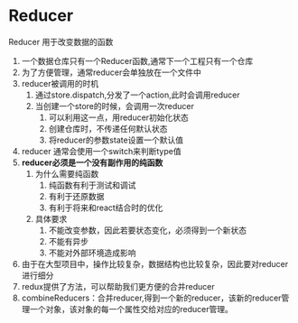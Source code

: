 # Reducer
Reducer 用于改变数据的函数

1. 一个数据仓库只有一个Reducer函数,通常下一个工程只有一个仓库
2. 为了方便管理，通常reducer会单独放在一个文件中
3. reducer被调用的时机
    1. 通过store.dispatch,分发了一个action,此时会调用reducer
    2. 当创建一个store的时候，会调用一次reducer
        1. 可以利用这一点，用reducer初始化状态
        2. 创建仓库时，不传递任何默认状态
        3. 将reducer的参数state设置一个默认值
4. reducer 通常会使用一个switch来判断type值
5. **reducer必须是一个没有副作用的纯函数**
    1. 为什么需要纯函数
        1. 纯函数有利于测试和调试
        2. 有利于还原数据
        3. 有利于将来和react结合时的优化
    2. 具体要求
        1. 不能改变参数，因此若要状态变化，必须得到一个新状态
        2. 不能有异步
        3. 不能对外部环境造成影响
6. 由于在大型项目中，操作比较复杂，数据结构也比较复杂，因此要对reducer进行细分
 1. redux提供了方法，可以帮助我们更方便的合并reducer
 2. combineReducers：合并reducer,得到一个新的reducer，该新的reducer管理一个对象，该对象的每一个属性交给对应的reducer管理。  
